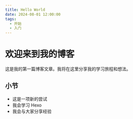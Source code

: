 ```yaml
---
title: Hello World
date: 2024-08-01 12:00:00
tags:
  - 开始
  - 入门
---
```


# 欢迎来到我的博客 #

这是我的第一篇博客文章。我将在这里分享我的学习旅程和想法。

## 小节

- 这是一项新的尝试
- 我会学习 Hexo
- 我会与大家分享经验
